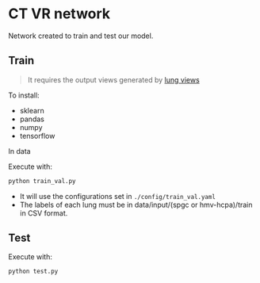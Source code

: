 # CT VR network
Network created to train and test our model.

## Train
>It requires the output views generated by [lung views](https://github.com/ct-vr/camera-shots-generator)

To install:
- sklearn
- pandas
- numpy
- tensorflow

In data

Execute with:
```bash
python train_val.py
```

- It will use the configurations set in `./config/train_val.yaml`
- The labels of each lung must be in data/input/(spgc or hmv-hcpa)/train in CSV format.

## Test

Execute with:
```bash
python test.py
```
